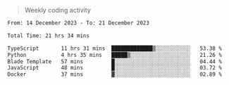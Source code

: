 > Weekly coding activity
<!--START_SECTION:waka-->

```txt
From: 14 December 2023 - To: 21 December 2023

Total Time: 21 hrs 34 mins

TypeScript       11 hrs 31 mins  █████████████▒░░░░░░░░░░░   53.38 %
Python           4 hrs 35 mins   █████▒░░░░░░░░░░░░░░░░░░░   21.26 %
Blade Template   57 mins         █░░░░░░░░░░░░░░░░░░░░░░░░   04.44 %
JavaScript       48 mins         █░░░░░░░░░░░░░░░░░░░░░░░░   03.72 %
Docker           37 mins         ▓░░░░░░░░░░░░░░░░░░░░░░░░   02.89 %
```

<!--END_SECTION:waka-->
